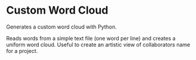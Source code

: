 # Custom Word Cloud
Generates a custom word cloud with Python.

Reads words from a simple text file (one word per line) and creates a uniform word cloud.
Useful to create an artistic view of collaborators name for a project.
